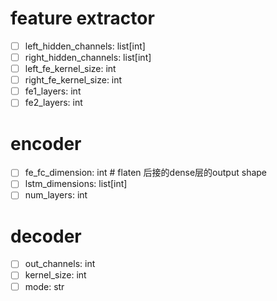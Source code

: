 # feature extractor
- [ ] left_hidden_channels: list[int]
- [ ] right_hidden_channels: list[int]
- [ ] left_fe_kernel_size: int
- [ ] right_fe_kernel_size: int
- [ ] fe1_layers: int
- [ ] fe2_layers: int

# encoder
- [ ] fe_fc_dimension: int # flaten 后接的dense层的output shape
- [ ] lstm_dimensions: list[int]
- [ ] num_layers: int
# decoder
- [ ] out_channels: int
- [ ] kernel_size: int
- [ ] mode: str
